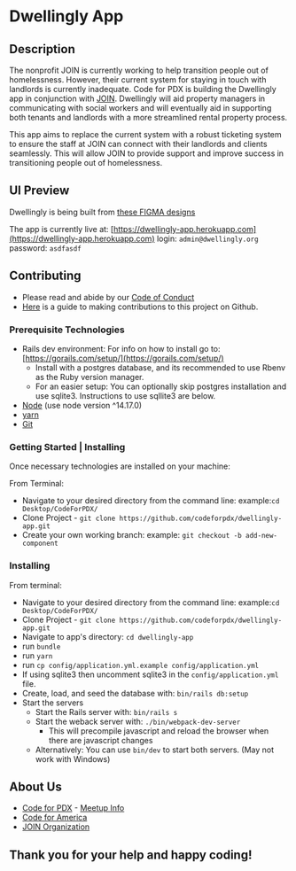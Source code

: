 # Dwellingly App

## Description

The nonprofit JOIN is currently working to help transition people out of homelessness. However, their current system for staying in touch with landlords is currently inadequate.  Code for PDX is building the Dwellingly app in conjunction with [JOIN](https://joinpdx.org/). Dwellingly will aid property managers in communicating with social workers and will eventually aid in supporting both tenants and landlords with a more streamlined rental property process.

This app aims to replace the current system with a robust ticketing system to ensure the staff at JOIN can connect with their landlords and clients seamlessly. This will allow JOIN to provide support and improve success in transitioning people out of homelessness.

## UI Preview

Dwellingly is being built from [these FIGMA designs](https://drive.google.com/file/d/1YqboQogczYm1HkyRqEtVSzeQ61T9hWU2/view)

The app is currently live at: [https://dwellingly-app.herokuapp.com](https://dwellingly-app.herokuapp.com)
login: `admin@dwellingly.org`
password: `asdfasdf`

## Contributing

- Please read and abide by our [Code of Conduct](https://github.com/codeforpdx/codeofconduct)
- [Here](contributing.md) is a guide to making contributions to this project on Github.

### Prerequisite Technologies

- Rails dev environment: For info on how to install go to: [https://gorails.com/setup/](https://gorails.com/setup/)
  - Install with a postgres database, and its recommended to use Rbenv as the Ruby version manager.
  - For an easier setup: You can optionally skip postgres installation and use sqlite3. Instructions to use sqllite3 are below.
- [Node](https://nodejs.org/en/download/)
  (use node version ^14.17.0)
- [yarn](https://classic.yarnpkg.com/en/docs/install)
- [Git](https://gist.github.com/derhuerst/1b15ff4652a867391f03)

### Getting Started | Installing

Once necessary technologies are installed on your machine:

From Terminal:

- Navigate to your desired directory from the command line:
  example:`cd Desktop/CodeForPDX/`
- Clone Project - `git clone https://github.com/codeforpdx/dwellingly-app.git`
- Create your own working branch:
  example: `git checkout -b add-new-component`

### Installing

From terminal:

- Navigate to your desired directory from the command line:
  example:`cd Desktop/CodeForPDX/`
- Clone Project - `git clone https://github.com/codeforpdx/dwellingly-app.git`
- Navigate to app's directory: `cd dwellingly-app`
- run `bundle`
- run `yarn`
- run `cp config/application.yml.example config/application.yml`
- If using sqlite3 then uncomment sqlite3 in the `config/application.yml` file.
- Create, load, and seed the database with: `bin/rails db:setup`
- Start the servers
  - Start the Rails server with: `bin/rails s`
  - Start the weback server with: `./bin/webpack-dev-server`
    - This will precompile javascript and reload the browser when there are javascript changes
  - Alternatively: You can use `bin/dev` to start both servers. (May not work with Windows)

## About Us
* [Code for PDX](https://www.codeforpdx.org/) - [Meetup Info](https://www.meetup.com/Code-for-PDX/)
* [Code for America](https://brigade.codeforamerica.org/)
* [JOIN Organization](https://joinpdx.org/)

## Thank you for your help and happy coding!
